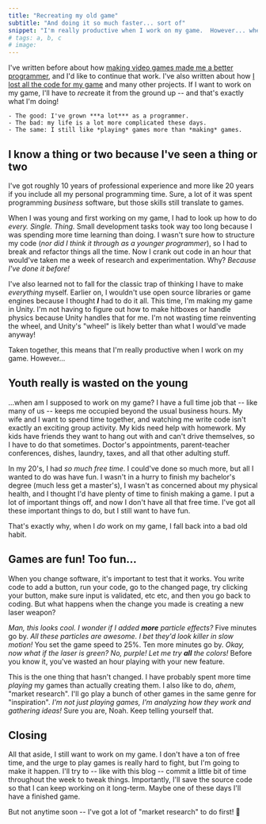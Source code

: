 ```yaml
---
title: "Recreating my old game"
subtitle: "And doing it so much faster... sort of"
snippet: "I'm really productive when I work on my game.  However... when am I supposed to work on my game?"
# tags: a, b, c
# image: 
---
```


I've written before about how [making video games made me a better programmer](/blog/2022-01-15-game-programming.md), and I'd like to continue that work.  I've also written about how [I lost all the code for my game](/blog/2021-12-18-long-lost-code.md) and many other projects.  If I want to work on my game, I'll have to *re*create it from the ground up -- and that's exactly what I'm doing!

```tldr
- The good: I've grown ***a lot*** as a programmer.
- The bad: my life is a lot more complicated these days.
- The same: I still like *playing* games more than *making* games.
```


## I know a thing or two because I've seen a thing or two

I've got roughly 10 years of professional experience and more like 20 years if you include all my personal programming time.  Sure, a lot of it was spent programming *business* software, but those skills still translate to games.

When I was young and first working on my game, I had to look up how to do *every.  Single.  Thing.*  Small development tasks took way too long because I was spending more time learning than doing.  I wasn't sure how to structure my code (*nor did I think it through as a younger programmer*), so I had to break and refactor things all the time.  Now I crank out code in an hour that would've taken me a week of research and experimentation.  Why?  *Because I've done it before!*

I've also learned not to fall for the classic trap of thinking I have to make *everything* myself.  Earlier on, I wouldn't use open source libraries or game engines because I thought ***I*** had to do it all.  This time, I'm making my game in Unity.  I'm not having to figure out how to make hitboxes or handle physics because Unity handles that for me.  I'm not wasting time reinventing the wheel, and Unity's "wheel" is likely better than what I would've made anyway!

Taken together, this means that I'm really productive when I work on my game.  However...

## Youth really is wasted on the young

...when am I supposed to work on my game?  I have a full time job that -- like many of us -- keeps me occupied beyond the usual business hours.  My wife and I want to spend time together, and watching me write code isn't exactly an exciting group activity.  My kids need help with homework.  My kids have friends they want to hang out with and can't drive themselves, so I have to do that sometimes.  Doctor's appointments, parent-teacher conferences, dishes, laundry, taxes, and all that other adulting stuff.  

In my 20's, I had *so much free time*.  I could've done so much more, but all I wanted to do was have fun.  I wasn't in a hurry to finish my bachelor's degree (much less get a master's), I wasn't as concerned about my physical health, and I thought I'd have plenty of time to finish making a game.  I put a lot of important things off, and now I don't have all that free time.  I've got all these important things to do, but I still want to have fun.

That's exactly why, when I *do* work on my game, I fall back into a bad old habit.

## Games are fun!  Too fun...

When you change software, it's important to test that it works.  You write code to add a button, run your code, go to the changed page, try clicking your button, make sure input is validated, etc etc, and then you go back to coding.  But what happens when the change you made is creating a new laser weapon?

*Man, this looks cool.  I wonder if I added **more** particle effects?*  Five minutes go by.  *All these particles are awesome.  I bet they'd look killer in slow motion!*  You set the game speed to 25%.  Ten more minutes go by.  *Okay, now what if the laser is green?  No, purple!  Let me try **all** the colors!*  Before you know it, you've wasted an hour playing with your new feature.

This is the one thing that hasn't changed.  I have probably spent more time *playing* my games than actually creating them.  I also like to do, *ahem*, "market research".  I'll go play a bunch of other games in the same genre for "inspiration".  *I'm not just playing games, I'm analyzing how they work and gathering ideas!*  Sure you are, Noah.  Keep telling yourself that.

## Closing

All that aside, I still want to work on my game.  I don't have a ton of free time, and the urge to play games is really hard to fight, but I'm going to make it happen.  I'll try to -- like with this blog -- commit a little bit of time throughout the week to tweak things.  Importantly, I'll save the source code so that I can keep working on it long-term.  Maybe one of these days I'll have a finished game.

But not anytime soon -- I've got a lot of "market research" to do first! 😬